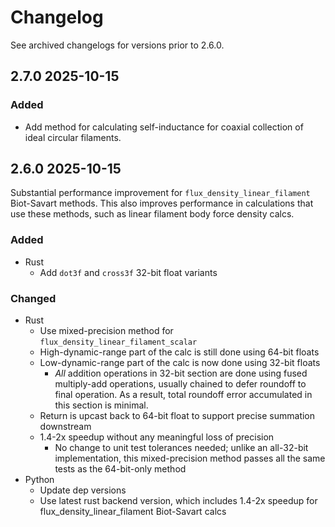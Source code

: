 # Changelog

See archived changelogs for versions prior to 2.6.0.

## 2.7.0 2025-10-15

### Added
* Add method for calculating self-inductance for coaxial collection of ideal circular filaments.

## 2.6.0 2025-10-15

Substantial performance improvement for `flux_density_linear_filament` Biot-Savart methods.
This also improves performance in calculations that use these methods, such as linear filament
body force density calcs.

### Added

* Rust
    * Add `dot3f` and `cross3f` 32-bit float variants

### Changed

* Rust
    * Use mixed-precision method for `flux_density_linear_filament_scalar`
    * High-dynamic-range part of the calc is still done using 64-bit floats
    * Low-dynamic-range part of the calc is now done using 32-bit floats
        * _All_ addition operations in 32-bit section are done using 
        fused multiply-add operations, usually chained to defer
        roundoff to final operation. As a result, total roundoff error
        accumulated in this section is minimal.
    * Return is upcast back to 64-bit float to support precise summation downstream
    * 1.4-2x speedup without any meaningful loss of precision
        * No change to unit test tolerances needed; unlike an all-32-bit implementation,
        this mixed-precision method passes all the same tests as the 64-bit-only method
* Python
    * Update dep versions
    * Use latest rust backend version, which includes 1.4-2x speedup for flux_density_linear_filament Biot-Savart calcs
